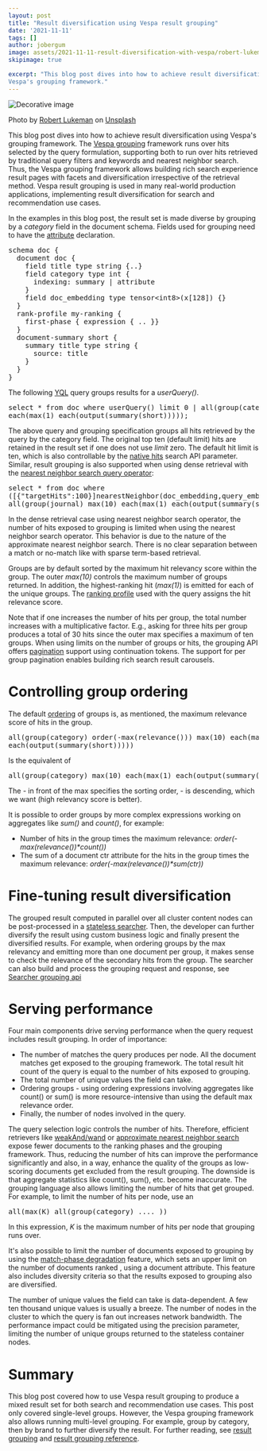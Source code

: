 ```yaml
---
layout: post
title: "Result diversification using Vespa result grouping"
date: '2021-11-11'
tags: []
author: jobergum 
image: assets/2021-11-11-result-diversification-with-vespa/robert-lukeman-_RBcxo9AU-U-unsplash.jpg
skipimage: true

excerpt: "This blog post dives into how to achieve result diversification using
Vespa's grouping framework."
---
```


![Decorative
image](/assets/2021-11-11-result-diversification-with-vespa/robert-lukeman-_RBcxo9AU-U-unsplash.jpg)
<p class="image-credit">
Photo by <a
href="https://unsplash.com/@robertlukeman?utm_source=unsplash&utm_medium=referral&utm_content=creditCopyText">Robert
Lukeman</a> on <a
href="https://unsplash.com/s/photos/nature?utm_source=unsplash&utm_medium=referral&utm_content=creditCopyText">Unsplash</a>
</p>

This blog post dives into how to achieve result diversification using Vespa's
grouping framework. The [Vespa grouping](https://docs.vespa.ai/en/grouping.html)
framework runs over hits selected by the
query formulation, supporting both to run over hits retrieved by traditional
query filters and keywords and nearest neighbor search. Thus, the Vespa grouping
framework allows building rich search experience result pages with facets and
diversification irrespective of the retrieval method.  Vespa result grouping is
used in many real-world production applications, implementing result
diversification for search and recommendation use cases. 


In the examples in this blog post, the result set is made diverse by grouping by
a <em>category</em> field
in the document schema. Fields used for grouping need to have the
[attribute](https://docs.vespa.ai/en/attributes.html)
declaration. 

<pre>
schema doc {
  document doc {
    field title type string {..}
    field category type int {
      indexing: summary | attribute
    }
    field doc_embedding type tensor&lt;int8&gt;(x[128]) {}
  }
  rank-profile my-ranking {
    first-phase { expression { .. }} 
  }
  document-summary short {
    summary title type string {
      source: title
    }
  }
}
</pre>

The following [YQL](https://docs.vespa.ai/en/query-language.html) query
groups results for a <em>userQuery()</em>.

<pre>
select * from doc where userQuery() limit 0 | all(group(category) max(10)
each(max(1) each(output(summary(short)))));
</pre>

The above query and grouping specification groups all hits retrieved by the
query by the category field. The original top ten (default limit) hits are
retained in the result set if one does not use <em>limit</em> zero. The default
hit limit
is ten, which is also controllable by the [native
hits](https://docs.vespa.ai/en/reference/query-api-reference.html#hits)
search API parameter.
Similar, result grouping is also supported when using dense retrieval with the
[nearest neighbor search query
operator](https://docs.vespa.ai/en/nearest-neighbor-search.html):

<pre>
select * from doc where
([{"targetHits":100}]nearestNeighbor(doc_embedding,query_embedding)) limit 0 |
all(group(journal) max(10) each(max(1) each(output(summary(short)))));
</pre>

In the dense retrieval case using nearest neighbor search operator, 
the number of hits exposed to grouping is limited when using
the nearest neighbor search operator. This behavior is due to the nature of the
approximate nearest neighbor search. There is no clear separation between a
match or no-match like with sparse term-based retrieval. 

Groups are by default sorted by the maximum hit relevancy score within the
group. The outer <em>max(10)</em> controls the maximum number of groups
returned. In
addition, the highest-ranking hit (<em>max(1)</em>) is emitted for each of the
unique
groups. The [ranking profile](https://docs.vespa.ai/en/ranking.html) 
used with the query assigns the hit relevance score.  

Note that if one increases the number of hits per group, the total number
increases with a
multiplicative factor. E.g., asking for three hits per group produces a total of
30 hits since the outer max specifies a maximum of ten groups. When using limits
on the number of groups or hits, 
the grouping API offers
[pagination](https://docs.vespa.ai/en/grouping.html#pagination) support
using continuation tokens. The support for per group pagination enables building
rich search result carousels. 

# Controlling group ordering 
The default
[ordering](https://docs.vespa.ai/en/grouping.html#ordering-and-limiting-groups)
of groups is, 
as mentioned, the maximum relevance score of
hits in the group. 
<pre>
all(group(category) order(-max(relevance())) max(10) each(max(1)
each(output(summary(short)))))
</pre>

Is the equivalent of 
<pre>
all(group(category) max(10) each(max(1) each(output(summary(short)))))
</pre>

The <em>-</em> in front of the max specifies the sorting order, - is descending,
which we
want (high relevancy score is better). 

It is possible to order groups by more complex expressions working on
aggregates like <em>sum()</em> and <em>count()</em>, for example:
- Number of hits in the group times the maximum relevance:
<em>order(-max(relevance())*count())</em> 
- The sum of a document ctr attribute for the hits in the group times the
  maximum
relevance: <em>order(-max(relevance())*sum(ctr))</em>

# Fine-tuning result diversification 
The grouped result computed in parallel over all cluster content nodes can be
post-processed in a [stateless
searcher](https://docs.vespa.ai/en/searcher-development.html). 
Then, the developer can further
diversify the result using custom business logic and finally present the
diversified results.  For example, when ordering groups by the max relevancy and
emitting more than one document per group, it
makes sense to check the relevance of the secondary hits from the group.
The searcher can also build and process the grouping request and response, see
[Searcher grouping api](https://docs.vespa.ai/en/grouping.html#search-container-api) 

# Serving performance  
Four main components drive serving performance when the query request includes
result grouping. In order of importance:

- The number of matches the query produces per node. All the document matches
  get
exposed to the grouping framework. The total result hit count of the query is
equal to the number of hits exposed to grouping. 
- The total number of unique values the field can take. 
- Ordering groups - using ordering expressions involving aggregates like count()
or sum() is more resource-intensive than using the default max relevance order. 
- Finally, the number of nodes involved in the query. 

The query selection logic controls the number of hits. Therefore, efficient
retrievers like
[weakAnd/wand](https://docs.vespa.ai/en/using-wand-with-vespa.html)
or [approximate nearest neighbor
search](https://docs.vespa.ai/en/approximate-nn-hnsw.html) 
expose fewer documents
to the ranking phases and the grouping framework. Thus, reducing the number of
hits can improve the performance significantly and also, in a way, enhance the
quality of the groups as low-scoring documents get excluded from the result
grouping. The downside is that aggregate statistics like count(), sum(), etc.
become inaccurate. 
The grouping language also allows limiting the number of hits that get grouped.
For example, to limit the number of hits per node, use an 
<pre>
all(max(K) all(group(category) .... ))
</pre>

In this expression, <em>K</em> is the maximum number of hits per
node that grouping runs over. 

It's also possible to limit the number of documents exposed to grouping by using 
the [match-phase
degradation](https://docs.vespa.ai/en/graceful-degradation.html#match-phase-degradation)
feature, which sets an upper limit on the number of documents ranked
, using a document attribute. This feature also includes diversity criteria
so that the results exposed to grouping also are diversified.

The number of unique values the field can take is data-dependent. A few ten
thousand unique values is usually a breeze. The number of nodes in the cluster
to which the query is fan out increases network bandwidth. The performance
impact could be mitigated using the precision parameter, limiting the number of
unique groups returned to the stateless container nodes.  


# Summary
This blog post covered how to use Vespa result grouping to produce a mixed
result set for both search and recommendation use cases. This post only covered 
single-level groups. However, the Vespa grouping framework also allows
running multi-level grouping. For
example, group by category, then by brand to further diversify the result. 
For further reading, see [result
grouping](https://docs.vespa.ai/en/grouping.html) and
[result grouping
reference](https://docs.vespa.ai/en/reference/grouping-syntax.html).

